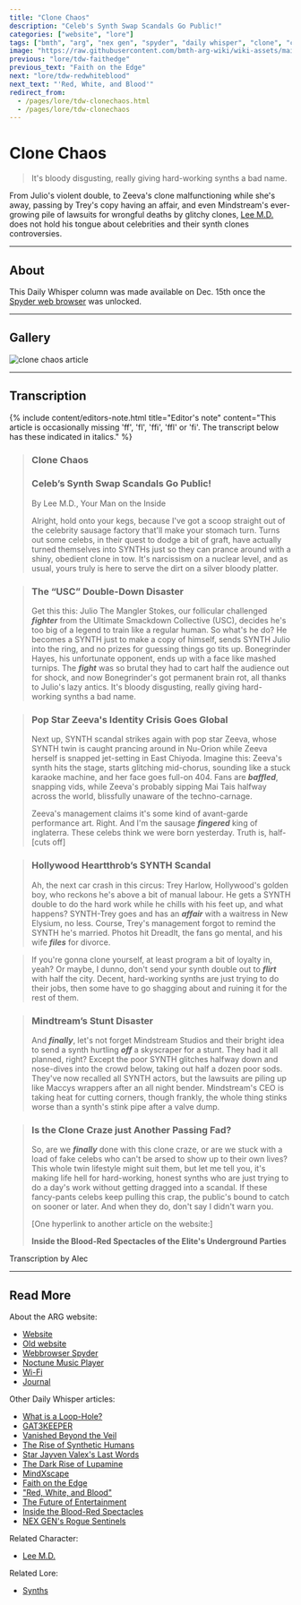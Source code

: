 ```yaml
---
title: "Clone Chaos"
description: "Celeb's Synth Swap Scandals Go Public!"
categories: ["website", "lore"]
tags: ["bmth", "arg", "nex gen", "spyder", "daily whisper", "clone", "chaos"]
image: "https://raw.githubusercontent.com/bmth-arg-wiki/wiki-assets/main/lore/webbrowser/dailywhisper/scandal-300x300.png"
previous: "lore/tdw-faithedge"
previous_text: "Faith on the Edge"
next: "lore/tdw-redwhiteblood"
next_text: "'Red, White, and Blood'"
redirect_from:
  - /pages/lore/tdw-clonechaos.html
  - /pages/lore/tdw-clonechaos
---
```

# Clone Chaos

> It's bloody disgusting, really giving hard-working synths a bad name.

From Julio's violent double, to Zeeva's clone malfunctioning while she's away, passing by Trey's copy having an affair, 
and even Mindstream's ever-growing pile of lawsuits for wrongful deaths by glitchy clones, 
[Lee M.D.](../characters/lee-md) does not hold his tongue about celebrities and their synth clones controversies. 

***

## About

This Daily Whisper column was made available on Dec. 15th once the [Spyder web browser](webbrowser) was unlocked.

***

## Gallery

![clone chaos article](https://raw.githubusercontent.com/bmth-arg-wiki/wiki-assets/main/lore/webbrowser/dailywhisper/scandal.png)

***

## Transcription

{% include content/editors-note.html
title="Editor's note"
content="This article is occasionally missing 'ff', 'fl', 'ffi', 'ffl' or 'fi'. The transcript below has these indicated in italics."
%}

> ### Clone Chaos
> 
> ### Celeb’s Synth Swap Scandals Go Public!
> 
> By Lee M.D., Your Man on the Inside
>
> Alright, hold onto your kegs, because I've got a scoop straight out of the celebrity sausage factory that'll make your stomach turn. 
> Turns out some celebs, in their quest to dodge a bit of graft, have actually turned themselves into SYNTHs just so they can prance around with a shiny, 
> obedient clone in tow. It's narcissism on a nuclear level, and as usual, yours truly is here to serve the dirt on a silver bloody platter.

> ### The “USC” Double-Down Disaster
>
> Get this this: Julio The Mangler Stokes, our follicular challenged **_fighter_** from the Ultimate Smackdown Collective (USC), 
> decides he's too big of a legend to train like a regular human. So what's he do? He becomes a SYNTH just to make a copy of himself, 
> sends SYNTH Julio into the ring, and no prizes for guessing things go tits up. Bonegrinder Hayes, his unfortunate opponent, 
> ends up with a face like mashed turnips. The **_fight_** was so brutal they had to cart half the audience out for shock, 
> and now Bonegrinder's got permanent brain rot, all thanks to Julio's lazy antics. It's bloody disgusting, 
> really giving hard-working synths a bad name.

> ### Pop Star Zeeva's Identity Crisis Goes Global
>
> Next up, SYNTH scandal strikes again with pop star Zeeva, 
> whose SYNTH twin is caught prancing around in Nu-Orion while Zeeva herself is snapped jet-setting in East Chiyoda. 
> Imagine this: Zeeva's synth hits the stage, starts glitching mid-chorus, sounding like a stuck karaoke machine, 
> and her face goes full-on 404. Fans are **_baffled_**, snapping vids, while Zeeva's probably sipping Mai Tais halfway across the world, 
> blissfully unaware of the techno-carnage.
>
> Zeeva's management claims it's some kind of avant-garde performance art. Right. 
> And I'm the sausage **_fingered_** king of inglaterra. These celebs think we were born yesterday. Truth is, half-[cuts off]

> ### Hollywood Heartthrob’s SYNTH Scandal
>
> Ah, the next car crash in this circus: Trey Harlow, Hollywood's golden boy, who reckons he's above a bit of manual labour. 
> He gets a SYNTH double to do the hard work while he chills with his feet up, and what happens? 
> SYNTH-Trey goes and has an **_affair_** with a waitress in New Elysium, no less. Course, 
> Trey's management forgot to remind the SYNTH he's married. Photos hit Dreadlt, the fans go mental, 
> and his wife **_files_** for divorce.

> If you're gonna clone yourself, at least program a bit of loyalty in, yeah? Or maybe, I dunno, 
> don't send your synth double out to **_flirt_** with half the city. Decent, hard-working synths are just trying to do their jobs, 
> then some have to go shagging about and ruining it for the rest of them.

> ### Mindtream’s Stunt Disaster
>
> And **_finally_**, let's not forget Mindstream Studios and their bright idea to send a synth hurtling **_off_** a skyscraper for a stunt. 
> They had it all planned, right? Except the poor SYNTH glitches halfway down and nose-dives into the crowd below, 
> taking out half a dozen poor sods. They've now recalled all SYNTH actors, 
> but the lawsuits are piling up like Maccys wrappers after an all night bender. 
> Mindstream's CEO is taking heat for cutting corners, though frankly, the whole thing stinks worse than a synth's stink pipe after a valve dump.

> ### Is the Clone Craze just Another Passing Fad?
>
> So, are we **_finally_** done with this clone craze, or are we stuck with a load of fake celebs who can't be arsed to show up to their own lives? 
> This whole twin lifestyle might suit them, but let me tell you, it's making life hell for hard-working, 
> honest synths who are just trying to do a day's work without getting dragged into a scandal. 
> If these fancy-pants celebs keep pulling this crap, the public's bound to catch on sooner or later. And when they do, 
> don't say I didn't warn you.
>
> [One hyperlink to another article on the website:]
>
> __Inside the Blood-Red Spectacles of the Elite's Underground Parties__

Transcription by Alec

***

## Read More

About the ARG website:

- [Website](website)
- [Old website](website-v1)
- [Webbrowser Spyder](webbrowser)
- [Noctune Music Player](website-songs)
- [Wi-Fi](wifi)
- [Journal](journal)

Other Daily Whisper articles:

- [What is a Loop-Hole?](tdw-loophole)
- [GAT3KEEPER](tdw-gatekeeper)
- [Vanished Beyond the Veil](tdw-vanished)
- [The Rise of Synthetic Humans](tdw-riseofsynth)
- [Star Jayven Valex's Last Words](tdw-valexlastwords)
- [The Dark Rise of Lupamine](tdw-riseoflupamine)
- [MindXscape](tdw-mindxscape)
- [Faith on the Edge](tdw-faithedge)
- ["Red, White, and Blood"](tdw-redwhiteblood)
- [The Future of Entertainment](tdw-futureentertainment)
- [Inside the Blood-Red Spectacles](tdw-bloodredspectacles)
- [NEX GEN's Rogue Sentinels](tdw-roguesentinels)

Related Character:

- [Lee M.D.](../characters/lee-md)

Related Lore:

- [Synths](../lore/synths)